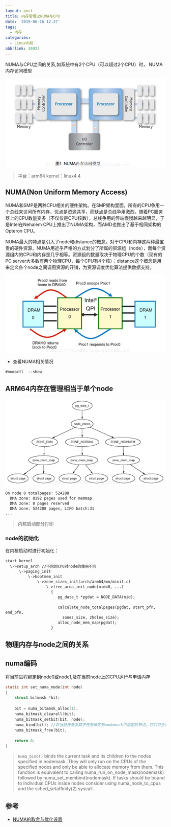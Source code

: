 ```yaml
---
layout: post
title: 内存管理之NUMA与CPU
date: '2019-06-16 12:37'
tags:
  - 内存
categories:
  - Linux内核
abbrlink: 36923
---
```


NUMA与CPU之间的关系,如系统中有2个CPU（可以超过2个CPU）时， NUMA内存访问模型

![mmu_numa_cpu](/images/2019/06/mmu_numa_cpu.png)

> 平台：arm64
> kernel：linux4.4

<!--more-->

## NUMA(Non Uniform Memory Access)

NUMA和SMP是两种CPU相关的硬件架构。在SMP架构里面，所有的CPU争用一个总线来访问所有内存，优点是资源共享，而缺点是总线争用激烈。随着PC服务器上的CPU数量变多（不仅仅是CPU核数），总线争用的弊端慢慢越来越明显，于是Intel在Nehalem CPU上推出了NUMA架构，而AMD也推出了基于相同架构的Opteron CPU。

NUMA最大的特点是引入了node和distance的概念。对于CPU和内存这两种最宝贵的硬件资源，NUMA用近乎严格的方式划分了所属的资源组（node），而每个资源组内的CPU和内存是几乎相等。资源组的数量取决于物理CPU的个数（现有的PC server大多数有两个物理CPU，每个CPU有4个核）；distance这个概念是用来定义各个node之间调用资源的开销，为资源调度优化算法提供数据支持。

![mmu_numa_intel_access](/images/2019/06/mmu_numa_intel_access.png)

- 查看NUMA相关情况
```
#numactl  --show
```
## ARM64内存在管理相当于单个node

![mmu_one_node](/images/2019/06/mmu_one_node.png)

```
On node 0 totalpages: 524288
  DMA zone: 8192 pages used for memmap
  DMA zone: 0 pages reserved
  DMA zone: 524288 pages, LIFO batch:31
...
```
> 内核启动部分打印

### node的初始化

在内核启动时进行初始化：

```
start_kernel
  \->setup_arch //不同的CPU对node的使用不同
      \->paging_init
          \->bootmem_init
              \->zone_sizes_init(arch/arm64/mm/minit.c)
                  \->free_area_init_node(nid=0, ...)
                    {
                       pg_data_t *pgdat = NODE_DATA(nid);

                       calculate_node_totalpages(pgdat, start_pfn, end_pfn,
                         zones_size, zholes_size);
                       alloc_node_mem_map(pgdat);
                    }
```

## 物理内存与node之间的关系


## numa编码

将当前进程绑定到node0或node1,及在当前node上的CPU运行与申请内存

``` C
static int set_numa_node(int node)
{
    struct bitmask *bit;

    bit = numa_bitmask_alloc(1);
    numa_bitmask_clearall(bit);
    numa_bitmask_setbit(bit, node);
    numa_bind(bit); //将当前任务及其子任务绑定到nodemask中指定的节点。它们只会在指定节点的CPU上运行，并且只能从它们分配内存。
    numa_bitmask_free(bit);

    return 0;
}
```

> `numa_bind()` binds the current task and its children to the nodes specified in nodemask. They will only run on the CPUs of the specified nodes and only be able to allocate memory from them. This function is equivalent to calling numa_run_on_node_mask(nodemask) followed by numa_set_membind(nodemask). If tasks should be bound to individual CPUs inside nodes consider using numa_node_to_cpus and the sched_setaffinity(2) syscall.

## 参考

* [NUMA的取舍与优化设置](https://www.cnblogs.com/xueqiuqiu/articles/9282903.html)
